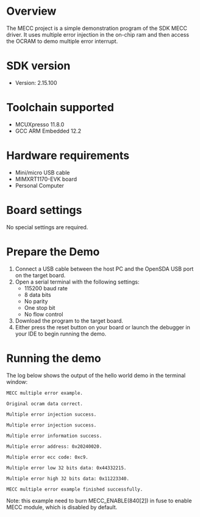 Overview
========
The MECC project is a simple demonstration program of the SDK MECC driver. It uses multiple error injection in the on-chip ram and then access the OCRAM to demo multiple error interrupt.

SDK version
===========
- Version: 2.15.100

Toolchain supported
===================
- MCUXpresso  11.8.0
- GCC ARM Embedded  12.2

Hardware requirements
=====================
- Mini/micro USB cable
- MIMXRT1170-EVK board
- Personal Computer

Board settings
==============
No special settings are required.

Prepare the Demo
================
1.  Connect a USB cable between the host PC and the OpenSDA USB port on the target board. 
2.  Open a serial terminal with the following settings:
    - 115200 baud rate
    - 8 data bits
    - No parity
    - One stop bit
    - No flow control
3.  Download the program to the target board.
4.  Either press the reset button on your board or launch the debugger in your IDE to begin running the demo.

Running the demo
================
The log below shows the output of the hello world demo in the terminal window:
~~~~~~~~~~~~~~~~~~~~~~~~~~~~~~~~~~~
MECC multiple error example.

Original ocram data correct.

Multiple error injection success.

Multiple error injection success.

Multiple error information success.

Multiple error address: 0x20240020.

Multiple error ecc code: 0xc9.

Multiple error low 32 bits data: 0x44332215.

Multiple error high 32 bits data: 0x11223340.

MECC multiple error example finished successfully.
~~~~~~~~~~~~~~~~~~~~~~~~~~~~~~~~~~~
Note: this example need to burn MECC_ENABLE(840[2]) in fuse to enable MECC module, which is disabled by default.
